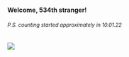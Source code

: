 #### Welcome, 534th stranger!

###### <sup>P.S. counting started approximately in 10.01.22</sup>

<img src="https://kraftwerk28.pp.ua/vcnt.png"></img>

